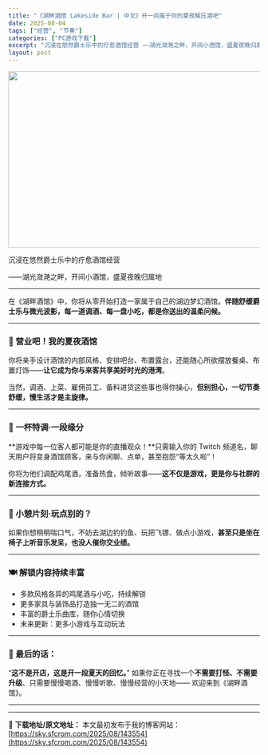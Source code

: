 ```yaml
---
title: "《湖畔酒馆 Lakeside Bar | 中文》开一间属于你的夏夜解压酒吧"
date: 2025-08-04
tags: ["经营", "节奏"]
categories: ["PC游戏下载"]
excerpt: "沉浸在悠然爵士乐中的疗愈酒馆经营 ——湖光潋滟之畔，开间小酒馆，盛夏夜晚归属地 在《湖畔酒馆》中，你将从零开始打造一家属于自己的湖边梦幻酒馆。伴随舒缓爵士乐与微光波影，每一道调酒、每一盘小吃，都是你送出的温柔问候。 🎷 营业吧！我的夏夜酒馆 你将亲手设计酒馆的内部风格、安排吧台、布置露台，还能随心所&hellip;"
layout: post
---
```


<img class="aligncenter size-full wp-image-143207" src="https://sky.sfcrom.com/wp-content/uploads/2025/08/2025080108320593.webp" alt="" width="616" height="353" />

沉浸在悠然爵士乐中的疗愈酒馆经营

——湖光潋滟之畔，开间小酒馆，盛夏夜晚归属地

<hr />

在《湖畔酒馆》中，你将从零开始打造一家属于自己的湖边梦幻酒馆。<strong>伴随舒缓爵士乐与微光波影，每一道调酒、每一盘小吃，都是你送出的温柔问候。</strong>

<hr />

<h3>🎷 营业吧！我的夏夜酒馆</h3>
你将亲手设计酒馆的内部风格、安排吧台、布置露台，还能随心所欲摆放餐桌、布置灯饰——<strong>让它成为你与来客共享美好时光的港湾</strong>。

当然，调酒、上菜、雇佣员工、备料进货这些事也得你操心，<strong>但别担心，一切节奏舒缓，慢生活才是主旋律。</strong>

<hr />

<h3>🍹 一杯特调·一段缘分</h3>
**游戏中每一位客人都可能是你的直播观众！**只需输入你的 Twitch 频道名，聊天用户将变身酒馆顾客，来与你闲聊、点单，甚至抱怨“等太久啦”！

你将为他们调配鸡尾酒，准备热食，倾听故事——<strong>这不仅是游戏，更是你与社群的新连接方式。</strong>

<hr />

<h3>🎣 小憩片刻·玩点别的？</h3>
如果你想稍稍喘口气，不妨去湖边钓钓鱼、玩把飞镖、做点小游戏，<strong>甚至只是坐在椅子上听音乐发呆，也没人催你交业绩。</strong>

<hr />

<h3>🍽️ 解锁内容持续丰富</h3>
<ul>
 	<li>多款风格各异的鸡尾酒与小吃，持续解锁</li>
 	<li>更多家具与装饰品打造独一无二的酒馆</li>
 	<li>丰富的爵士乐曲库，随你心情切换</li>
 	<li>未来更新：更多小游戏与互动玩法</li>
</ul>

<hr />

<h3>💬 最后的话：</h3>
“<strong>这不是开店，这是开一段夏天的回忆。</strong>”
如果你正在寻找一个<strong>不需要打怪、不需要升级</strong>、只需要慢慢喝酒、慢慢听歌、慢慢经营的小天地——
欢迎来到《湖畔酒馆》。

<hr />

---
📖 **下载地址/原文地址：** 本文最初发布于我的博客网站：[https://sky.sfcrom.com/2025/08/143554](https://sky.sfcrom.com/2025/08/143554)
